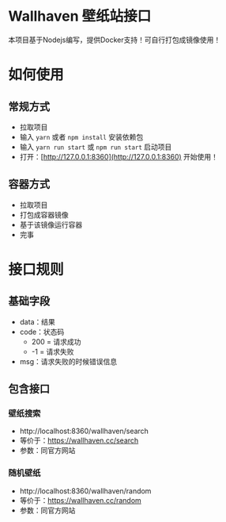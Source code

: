 # Wallhaven 壁纸站接口

本项目基于Nodejs编写，提供Docker支持！可自行打包成镜像使用！

# 如何使用

## 常规方式

* 拉取项目
* 输入 `yarn` 或者 `npm install` 安装依赖包
* 输入 `yarn run start` 或 `npm run start` 启动项目
* 打开：[http://127.0.0.1:8360](http://127.0.0.1:8360) 开始使用！

## 容器方式

* 拉取项目
* 打包成容器镜像
* 基于该镜像运行容器
* 完事

# 接口规则

## 基础字段

* data：结果
* code：状态码
  * 200 = 请求成功
  * -1 = 请求失败
* msg：请求失败的时候错误信息

## 包含接口

### 壁纸搜索

* http://localhost:8360/wallhaven/search
* 等价于：https://wallhaven.cc/search
* 参数：同官方网站

### 随机壁纸

* http://localhost:8360/wallhaven/random
* 等价于：https://wallhaven.cc/random
* 参数：同官方网站